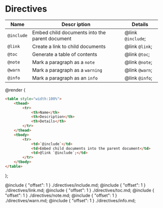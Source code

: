 # Directives

| Name       | Descr iption                                   | Details           |
| ---------- | ---------------------------------------------- | ----------------- |
| `@include` | Embed child documents into the parent document | @link `@include`; |
| `@link`    | Create a link to child documents               | @link `@link`;    |
| `@toc`     | Generate a table of contents                   | @link `@toc`;     |
| `@note`    | Mark a paragraph as a `note`                   | @link `@note`;    |
| `@warn`    | Mark a paragraph as a `warning`                | @link `@warn`;    |
| `@info`    | Mark a paragraph as an `info`                  | @link `@info`;    |

@render {

```html
<table style="width:100%">
    <thead>
        <tr>
            <th>Name</th>
            <th>Description</th>
            <th>Details</th>
        </tr>
    </thead>
    <tbody>
        <tr>
            <td>`@include`</td>
            <td>Embed child documents into the parent document</td>
            <td>@link `@include`;</td>
        </tr>
    </tbody>
</table>
```

};

@include { "offset": 1 } ./directives/include.md;
@include { "offset": 1 } ./directives/link.md;
@include { "offset": 1 } ./directives/toc.md;
@include { "offset": 1 } ./directives/note.md;
@include { "offset": 1 } ./directives/warn.md;
@include { "offset": 1 } ./directives/info.md;
